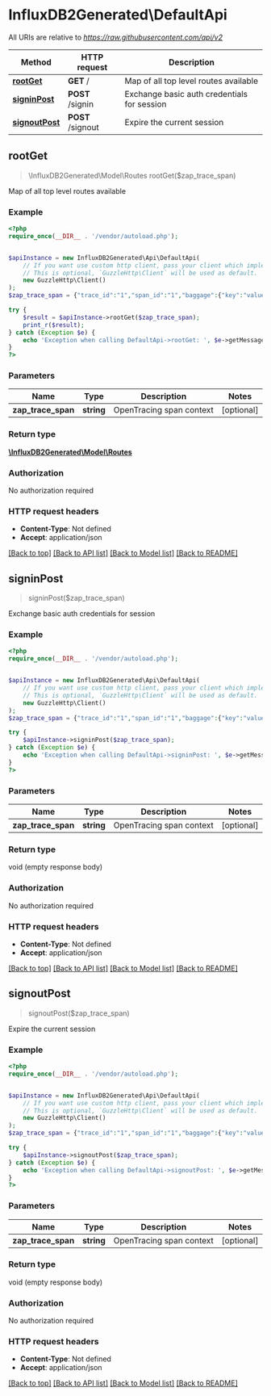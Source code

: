 # InfluxDB2Generated\DefaultApi

All URIs are relative to *https://raw.githubusercontent.com/api/v2*

Method | HTTP request | Description
------------- | ------------- | -------------
[**rootGet**](DefaultApi.md#rootGet) | **GET** / | Map of all top level routes available
[**signinPost**](DefaultApi.md#signinPost) | **POST** /signin | Exchange basic auth credentials for session
[**signoutPost**](DefaultApi.md#signoutPost) | **POST** /signout | Expire the current session



## rootGet

> \InfluxDB2Generated\Model\Routes rootGet($zap_trace_span)

Map of all top level routes available

### Example

```php
<?php
require_once(__DIR__ . '/vendor/autoload.php');


$apiInstance = new InfluxDB2Generated\Api\DefaultApi(
    // If you want use custom http client, pass your client which implements `GuzzleHttp\ClientInterface`.
    // This is optional, `GuzzleHttp\Client` will be used as default.
    new GuzzleHttp\Client()
);
$zap_trace_span = {"trace_id":"1","span_id":"1","baggage":{"key":"value"}}; // string | OpenTracing span context

try {
    $result = $apiInstance->rootGet($zap_trace_span);
    print_r($result);
} catch (Exception $e) {
    echo 'Exception when calling DefaultApi->rootGet: ', $e->getMessage(), PHP_EOL;
}
?>
```

### Parameters


Name | Type | Description  | Notes
------------- | ------------- | ------------- | -------------
 **zap_trace_span** | **string**| OpenTracing span context | [optional]

### Return type

[**\InfluxDB2Generated\Model\Routes**](../Model/Routes.md)

### Authorization

No authorization required

### HTTP request headers

- **Content-Type**: Not defined
- **Accept**: application/json

[[Back to top]](#) [[Back to API list]](../../README.md#documentation-for-api-endpoints)
[[Back to Model list]](../../README.md#documentation-for-models)
[[Back to README]](../../README.md)


## signinPost

> signinPost($zap_trace_span)

Exchange basic auth credentials for session

### Example

```php
<?php
require_once(__DIR__ . '/vendor/autoload.php');


$apiInstance = new InfluxDB2Generated\Api\DefaultApi(
    // If you want use custom http client, pass your client which implements `GuzzleHttp\ClientInterface`.
    // This is optional, `GuzzleHttp\Client` will be used as default.
    new GuzzleHttp\Client()
);
$zap_trace_span = {"trace_id":"1","span_id":"1","baggage":{"key":"value"}}; // string | OpenTracing span context

try {
    $apiInstance->signinPost($zap_trace_span);
} catch (Exception $e) {
    echo 'Exception when calling DefaultApi->signinPost: ', $e->getMessage(), PHP_EOL;
}
?>
```

### Parameters


Name | Type | Description  | Notes
------------- | ------------- | ------------- | -------------
 **zap_trace_span** | **string**| OpenTracing span context | [optional]

### Return type

void (empty response body)

### Authorization

No authorization required

### HTTP request headers

- **Content-Type**: Not defined
- **Accept**: application/json

[[Back to top]](#) [[Back to API list]](../../README.md#documentation-for-api-endpoints)
[[Back to Model list]](../../README.md#documentation-for-models)
[[Back to README]](../../README.md)


## signoutPost

> signoutPost($zap_trace_span)

Expire the current session

### Example

```php
<?php
require_once(__DIR__ . '/vendor/autoload.php');


$apiInstance = new InfluxDB2Generated\Api\DefaultApi(
    // If you want use custom http client, pass your client which implements `GuzzleHttp\ClientInterface`.
    // This is optional, `GuzzleHttp\Client` will be used as default.
    new GuzzleHttp\Client()
);
$zap_trace_span = {"trace_id":"1","span_id":"1","baggage":{"key":"value"}}; // string | OpenTracing span context

try {
    $apiInstance->signoutPost($zap_trace_span);
} catch (Exception $e) {
    echo 'Exception when calling DefaultApi->signoutPost: ', $e->getMessage(), PHP_EOL;
}
?>
```

### Parameters


Name | Type | Description  | Notes
------------- | ------------- | ------------- | -------------
 **zap_trace_span** | **string**| OpenTracing span context | [optional]

### Return type

void (empty response body)

### Authorization

No authorization required

### HTTP request headers

- **Content-Type**: Not defined
- **Accept**: application/json

[[Back to top]](#) [[Back to API list]](../../README.md#documentation-for-api-endpoints)
[[Back to Model list]](../../README.md#documentation-for-models)
[[Back to README]](../../README.md)

